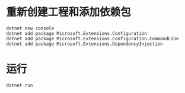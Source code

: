 # 重新创建工程和添加依赖包

```
dotnet new console
dotnet add package Microsoft.Extensions.Configuration
dotnet add package Microsoft.Extensions.Configuration.CommandLine
dotnet add package Microsoft.Extensions.DependencyInjection
```

# 运行

```
dotnet run
```